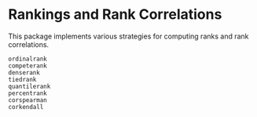 # Rankings and Rank Correlations

This package implements various strategies for computing ranks and rank correlations.

```@docs
ordinalrank
competerank
denserank
tiedrank
quantilerank
percentrank
corspearman
corkendall
```
